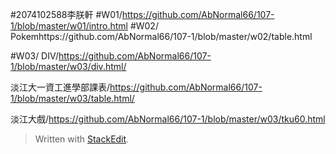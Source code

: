 #2074102588李朕軒
#W01/https://github.com/AbNormal66/107-1/blob/master/w01/intro.html
#W02/
Pokemhttps://github.com/AbNormal66/107-1/blob/master/w02/table.html

#W03/
DIV/https://github.com/AbNormal66/107-1/blob/master/w03/div.html/

淡江大一資工進學部課表/https://github.com/AbNormal66/107-1/blob/master/w03/table.html/

淡江大戲/https://github.com/AbNormal66/107-1/blob/master/w03/tku60.html

> Written with [StackEdit](https://stackedit.io/).
<!--stackedit_data:
eyJoaXN0b3J5IjpbLTEyMzk2MDUyMDNdfQ==
-->